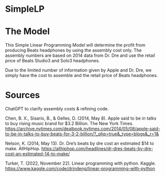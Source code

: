 # SimpleLP 

# The Model
This Simple Linear Programming Model will determine the profit from producing Beats headphones by using the assembly cost only. The assembly numbers are based on 2014 data from Dr. Dre and use the retail price of Beats Studio3 and Solo3 headphones. 

Due to the limited number of information given by Apple and Dr. Dre, we simply have the cost to assemble and the retail price of Beats headphones.


# Sources

ChatGPT to clarify assembly costs & refining code.

Chen, B. X., Sisario, B., & Gelles, D. (2014, May 8). Apple said to be in talks to buy rising music brand for $3.2 Billion. The New York Times. https://archive.nytimes.com/dealbook.nytimes.com/2014/05/08/apple-said-to-be-in-talks-to-buy-beats-for-3-2-billion/?_php=true&_type=blogs&_r=1& 

Nelson, K. (2014, May 13). Dr. Dre’s beats by dre cost an estimated $14 to make. AllHipHop. https://allhiphop.com/headlines/dr-dres-beats-by-dre-cost-an-estimated-14-to-make/ 

Turker, T. (2022, November 22). Linear programming with python. Kaggle. https://www.kaggle.com/code/drindeng/linear-programming-with-python 


